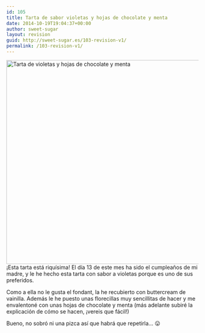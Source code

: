 ```yaml
---
id: 105
title: Tarta de sabor violetas y hojas de chocolate y menta
date: 2014-10-19T19:04:37+00:00
author: sweet-sugar
layout: revision
guid: http://sweet-sugar.es/103-revision-v1/
permalink: /103-revision-v1/
---
```

[<img class="alignnone size-full wp-image-104" src="http://sweet-sugar.es/wp-content/uploads/2014/10/tarta-violetas.jpg" alt="Tarta de violetas y hojas de chocolate y menta" width="700" height="535" srcset="http://sweet-sugar.es/wp-content/uploads/2014/10/tarta-violetas.jpg 700w, http://sweet-sugar.es/wp-content/uploads/2014/10/tarta-violetas-300x229.jpg 300w" sizes="(max-width: 700px) 100vw, 700px" />](http://sweet-sugar.es/wp-content/uploads/2014/10/tarta-violetas.jpg)¡Esta tarta está riquísima! El día 13 de este mes ha sido el cumpleaños de mi madre, y le he hecho esta tarta con sabor a violetas porque es uno de sus preferidos.

Como a ella no le gusta el fondant, la he recubierto con buttercream de vainilla. Además le he puesto unas florecillas muy sencillitas de hacer y me envalentoné con unas hojas de chocolate y menta (más adelante subiré la explicación de cómo se hacen, ¡vereis que fácil!)

Bueno, no sobró ni una pizca así que habrá que repetirla&#8230; 😛

&nbsp;